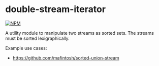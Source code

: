 # double-stream-iterator

[![NPM](https://nodei.co/npm/double-stream-iterator.png)](https://nodei.co/npm/double-stream-iterator/)

A utility module to manipulate two streams as sorted sets. The streams must be sorted lexigraphically.

Example use cases:
  * https://github.com/mafintosh/sorted-union-stream
